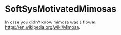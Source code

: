 # SoftSysMotivatedMimosas
In case you didn't know mimosa was a flower: https://en.wikipedia.org/wiki/Mimosa.
